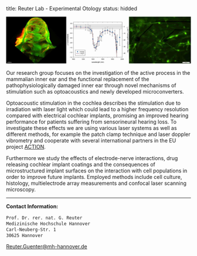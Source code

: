 title: Reuter Lab - Experimental Otology
status: hidded

![Figure_1](reuter/zusammenstellung_03_skaliert.jpg)

Our research group focuses on the investigation of the active process in the mammalian inner ear and the functional replacement of the pathophysiologically damaged inner ear through novel mechanisms of stimulation such as optoacoustics and newly developed microconverters. 

Optoacoustic stimulation in the cochlea describes the stimulation due to irradiation with laser light which could lead to a higher frequency resolution compared with electrical cochlear implants, promising an improved hearing performance for patients suffering from sensorineural hearing loss. To investigate these effects we are using various laser systems as well as different methods, for example the patch clamp technique and laser doppler vibrometry and cooperate with several international partners in the EU project [ACTION](http://www.action-project.eu). 

Furthermore we study the effects of electrode-nerve interactions, drug releasing cochlear implant coatings and the consequences of microstructured implant surfaces on the interaction with cell populations in order to improve future implants. Employed methods include cell culture, histology, multielectrode array measurements and confocal laser scanning microscopy. 


***

**Contact Information:**

    Prof. Dr. rer. nat. G. Reuter
    Medizinische Hochschule Hannover
    Carl-Neuberg-Str. 1
    30625 Hannover
<Reuter.Guenter@mh-hannover.de> 

